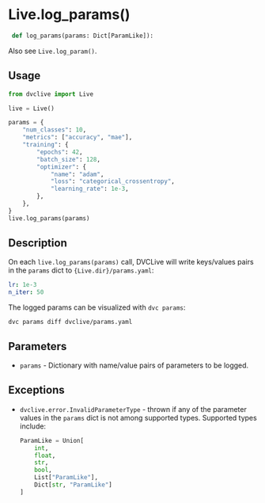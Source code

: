 # Live.log_params()

```py
 def log_params(params: Dict[ParamLike]):
```

Also see `Live.log_param()`.

## Usage

```py
from dvclive import Live

live = Live()

params = {
    "num_classes": 10,
    "metrics": ["accuracy", "mae"],
    "training": {
        "epochs": 42,
        "batch_size": 128,
        "optimizer": {
            "name": "adam",
            "loss": "categorical_crossentropy",
            "learning_rate": 1e-3,
        },
    },
}
live.log_params(params)
```

## Description

On each `live.log_params(params)` call, DVCLive will write keys/values pairs in
the `params` dict to `{Live.dir}/params.yaml`:

```yaml
lr: 1e-3
n_iter: 50
```

<admon type="tip">

The logged params can be visualized with `dvc params`:

```cli
dvc params diff dvclive/params.yaml
```

</admon>

## Parameters

- `params` - Dictionary with name/value pairs of parameters to be logged.

## Exceptions

- `dvclive.error.InvalidParameterType` - thrown if any of the parameter values
  in the `params` dict is not among supported types. Supported types include:

  ```python
  ParamLike = Union[
      int,
      float,
      str,
      bool,
      List["ParamLike"],
      Dict[str, "ParamLike"]
  ]
  ```
